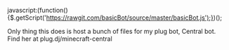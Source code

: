 javascript:(function(){$.getScript('https://rawgit.com/basicBot/source/master/basicBot.js');})();

Only thing this does is host a bunch of files for my plug bot, Central bot.
Find her at plug.dj/minecraft-central
